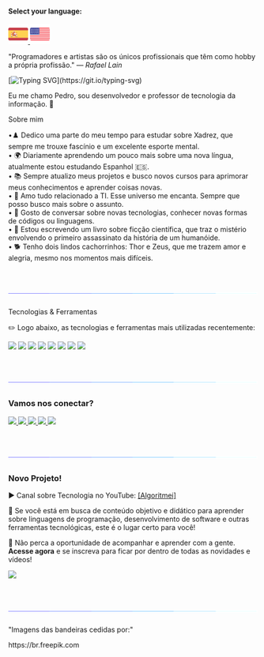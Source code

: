 #### Select your language: 


<a href="README.es.md">
    <img src="espanha.png" alt="Bandeira da Espanha" style="width: 40px;">
</a>
<a href="README.en.md">
    <img src="estadosunidos.png" alt="Bandeira dos Estados Unidos" style="width: 40px;">
</a>


"Programadores e artistas são os únicos profissionais que têm como hobby a própria profissão." — <i>Rafael Lain</i>

[![Typing SVG](https://readme-typing-svg.demolab.com?font=Fira+Code&size=35&pause=1000&color=D3D3D3&width=435&lines=Oi%2C+Seja+bem-vindo!!!)](https://git.io/typing-svg)


<p>Eu me chamo Pedro, sou desenvolvedor e professor de tecnologia da informação. 🖖<p>

Sobre mim

<div>
    •♟️ Dedico uma parte do meu tempo para estudar sobre Xadrez, que sempre me trouxe fascínio e um excelente esporte mental. <br>
    • 🌍 Diariamente aprendendo um pouco mais sobre uma nova língua, atualmente estou estudando Espanhol 🇪🇸. <br>
    • 📚 Sempre atualizo meus projetos e busco novos cursos para aprimorar meus conhecimentos e aprender coisas novas.<br>
    • 💖 Amo tudo relacionado a TI. Esse universo me encanta. Sempre que posso busco mais sobre o assunto.<br>
    • 💬 Gosto de conversar sobre novas tecnologias, conhecer novas formas de códigos ou linguagens.<br>
    • 📖 Estou escrevendo um livro sobre ficção científica, que traz o mistério envolvendo o primeiro assassinato da história de um humanóide.<br>
    • 🐕 Tenho dois lindos cachorrinhos: Thor e Zeus, que me trazem amor e alegria, mesmo nos momentos mais difíceis.<br>
</div>

# ![Linha](linha.gif)


Tecnologias & Ferramentas
<p>✏️ Logo abaixo, as tecnologias e ferramentas mais utilizadas recentemente:</p>

<div>
    <img src="https://img.shields.io/badge/Python-FFD43B?style=for-the-badge&logo=python&logoColor=blue"> 
    <img src="https://img.shields.io/badge/JavaScript-323330?style=for-the-badge&logo=javascript&logoColor=F7DF1E"> 
    <img src="https://img.shields.io/badge/PHP-777BB4?style=for-the-badge&logo=php&logoColor=white"> 
    <img src="https://img.shields.io/badge/CSS3-1572B6?style=for-the-badge&logo=css3&logoColor=white">
    <img src="https://img.shields.io/badge/HTML5-E34F26?style=for-the-badge&logo=html5&logoColor=white"> 
    <img src="https://img.shields.io/badge/Laravel-FF2D20?style=for-the-badge&logo=laravel&logoColor=white">
    <img src="https://img.shields.io/badge/MySQL-005C84?style=for-the-badge&logo=mysql&logoColor=white">
    <img src="https://img.shields.io/badge/Canva-%2300C4CC.svg?&style=for-the-badge&logo=Canva&logoColor=white">
</div>

# ![Linha](linha.gif)

<div>
    <h3>Vamos nos conectar?</h3>
    <a href="https://www.linkedin.com/in/pedro-ricardo-de-campos/" target="_blank">
        <img src="https://img.shields.io/badge/LinkedIn-0077B5?style=for-the-badge&logo=linkedin&logoColor=white">
    </a>
    <a href="https://instagram.com/pedrordcampos75" target="_blank">
        <img loading="lazy" src="https://img.shields.io/badge/-Instagram-%23E4405F?style=for-the-badge&logo=instagram&logoColor=white" target="_blank">
    </a>
    <a href="mailto:pedro.rdcampos@hotmail.com">
        <img src="https://img.shields.io/badge/Email-D14836?style=for-the-badge&logo=gmail&logoColor=white">
    </a>
    <a href="https://wa.me/5515997523275" target="_blank">
        <img src="https://img.shields.io/badge/WhatsApp-25D366?style=for-the-badge&logo=whatsapp&logoColor=white">
    </a>
    <a href="https://www.duolingo.com/profile/PedroRdCampos75" target="_blank">
        <img src="https://img.shields.io/badge/Duolingo-58CC02?style=for-the-badge&logo=duolingo&logoColor=white">
    </a>
</div>

# ![Linha](linha.gif)

<div>
    <h3>Novo Projeto!</h3>        
    <p>▶️ Canal sobre Tecnologia no YouTube: <a href="https://www.youtube.com/@algoritmei" target="_blank">[Algoritmei]</a></p>
    <p>🎥 Se você está em busca de conteúdo objetivo e didático para aprender sobre linguagens de programação, desenvolvimento de software e outras ferramentas tecnológicas, este é o lugar certo para você!</p>
    <p>🔔 Não perca a oportunidade de acompanhar e aprender com a gente. <strong>Acesse agora</strong> e se inscreva para ficar por dentro de todas as novidades e vídeos!</p>
</div>

<div>
    <a href="https://www.youtube.com/@algoritmei" target="_blank">
        <img src="https://img.shields.io/badge/YouTube-FF0000?style=for-the-badge&logo=youtube&logoColor=white">
    </a>
</div>

# ![Linha](linha.gif)

<div>
    <p>"Imagens das bandeiras cedidas por:"</p>
    <p>https://br.freepik.com</p>
</div>
